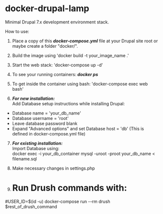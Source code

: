 # docker-drupal-lamp
Minimal Drupal 7.x development environment stack. <br/>

How to use:<br/>

1. Place a copy of this <b><i>docker-compose.yml</i></b> file at your Drupal site root or maybe create a folder "docker/".<br/>

2. Build the image using 'docker build -t your_image_name .'<br/>

3. Start the web stack: 'docker-compose up -d'<br/>

4. To see your running containers: <b><i>docker ps</i></b><br/>

5. To get inside the container using bash: 'docker-compose exec web bash'<br/>

6. <b><i>For new installation:</i></b><br/>
Add Database setup instructions while installing Drupal:
  - Database name = 'your_db_name'<br/>
  - Database username = 'root'<br/>
  - Leave database password blank<br/>
  - Expand "Advanced options" and set Database host = 'db' (This is defined in docker-compose.yml file)<br/>

7. <b><i>For existing installation:</i></b><br/>
Import Database using:<br/>
docker exec -i your_db_container mysql -uroot -proot your_db_name < filename.sql

8. Make necessary changes in settings.php

9. # Run Drush commands with:<br/>
#USER_ID=$(id -u) docker-compose run --rm drush $rest_of_drush_command


